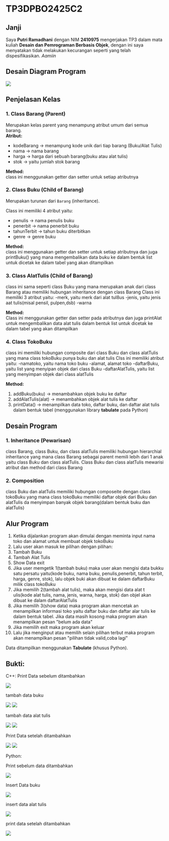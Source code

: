 # TP3DPBO2425C2

## Janji
Saya **Putri Ramadhani** dengan NIM **2410975** mengerjakan TP3 dalam mata kuliah **Desain dan Pemrograman Berbasis Objek**, dengan ini saya menyatakan tidak melakukan kecurangan seperti yang telah dispesifikasikan. *Aamiin* 

## Desain Diagram Program
![](tepe3.drawio.png)



## Penjelasan Kelas
### 1. Class **Barang** (Parent)
Merupakan kelas parent yang menampung atribut umum dari semua barang.  
**Atribut:**
- kodeBarang → menampung kode unik dari tiap barang (Buku/Alat Tulis)  
- nama → nama barang  
- harga → harga dari sebuah barang(buku atau alat tulis)  
- stok → yaitu jumlah stok barang

**Method:**  
 class ini menggunakan getter dan setter untuk setiap atributnya

### 2. Class **Buku** (Child of Barang)
Merupakan turunan dari `Barang` (inheritance).  

Class ini memiliki 4 atribut yaitu:
- penulis → nama penulis buku  
- penerbit → nama penerbit buku  
- tahunTerbit → tahun buku diterbitkan  
- genre → genre buku  

**Method:**  
class ini menggunakan getter dan setter untuk setiap atributnya dan juga printBuku() yang mana mengembalikan data buku ke dalam bentuk list untuk dicetak ke dalam tabel yang akan ditampilkan


### 3. Class **AlatTulis** (Child of Barang)
 class ini sama seperti class Buku yang mana merupakan anak dari class Barang atau memiliki hubungan inheritance dengan class Barang
Class ini memiliki 3 atribut yaitu:
-merk, yaitu merk dari alat tul8us
-jenis, yaitu jenis aat tulis(misal pensil, pulpen,dsb)
-warna  

**Method:**  
Class ini menggunakan getter dan setter pada atributnya dan juga printAlat untuk mengembalikan data alat tulis dalam bentuk list untuk dicetak ke dalam tabel yang akan ditampilkan

### 4. Class **TokoBuku**
class ini memiliki hubungan composite dari class Buku dan class alatTulis yang mana class tokoBuku punya buku dan alat tulis
Clss ini memiliki atribut yaitu:
-namatoko, yaitu nama toko buku
-alamat, alamat toko
-daftarBuku, yaitu list yang menyipan objek dari class Buku
-daftarAlatTulis, yaitu list yang menyimpan objek dari class alatTulis

**Method:**  
1. addBuku(buku) → menambahkan objek buku ke daftar  
2. addAlatTulis(alat) → menambahkan objek alat tulis ke daftar  
3. printData() → menampilkan data toko, daftar buku, dan daftar alat tulis dalam bentuk tabel (menggunakan library **tabulate** pada Python)  

## Desain Program

### 1. Inheritance (Pewarisan)
class Barang, class Buku, dan class alatTulis memiliki hubungan hierarchial inheritance yang mana class Barang sebagai parent memili lebih dari 1 anak yaitu class Buku dan class alatTulis. Class Buku dan class alatTulis mewarisi atribut dan method dari class Barang

### 2. Composition    
class Buku dan alatTulis memiliki hubungan composeite dengan class tokoBuku yang mana class tokoBuku memiliki daftar objek dari Buku dan alatTulis da menyimpan banyak objek barang(dalam bentuk buku dan alatTulis)

## Alur Program
1. Ketika dijalankan program akan dimulai dengan meminta input nama toko dan alamat untuk membuat objek tokoBuku
2. Lalu user akan masuk ke pilihan dengan pilihan:
  1. Tambah Buku
  2. Tambah Alat Tulis
  3. Show Data
     exit
3. Jika user memgetik 1(tambah buku) maka user akan mengisi data bukku satu persatu yaitu(kode buku, nama buku, penulis,penerbit, tahun terbit, harga, genre, stok), lalu objek buki akan dibuat ke dalam daftarBuku milik class tokoBuku
4. Jika memilih 2(tambah alat tulis), maka akan mengisi data alat t ulis(kode alat tulis, nama, jenis, warna, harga, stok) dan objel akan dibuat ke dalam daftarAlatTulis
5. Jika memilih 3(show data) maka program akan mencetak an menampilkan informasi toko yaitu daftar buku dan daftar alar tulis ke dalam bentuk tabel. Jika data masih kosong maka program akan menampilkan pesan "belum ada data"
6. Jika memilih exit maka program akan keluar
7. Lalu jika menginput atau memilih selain pilihan terbut maka program akan menampilkan pesan "pilihan tidak valid,coba lagi"
  
Data ditampilkan menggunakan **Tabulate** (khusus Python).  


## Bukti:
C++:
Print Data sebelum ditambahkan

![](C++/Dokumentasi/sebelumDitambah.jpg)

tambah data buku

![](C++/Dokumentasi/tambahBuku.jpg)
![](C++/Dokumentasi/TambahBuku(2).jpg)

tambah data alat tulis

![](C++/Dokumentasi/tambahAlatTulis.jpg)
![](C++/Dokumentasi/tambahAlatTulis2.jpg)

Print Data setelah ditambahkan

![](C++/Dokumentasi/tampilanInsertBuku.jpg)
![](C++/Dokumentasi/showData.jpg)


Python:

Print sebelum data ditambahkan

![](Python/Dokumentasi/dataSebelumTambah.jpg)

Insert Data buku

![](Python/Dokumentasi/insertBuku.jpg)

insert data alat tulis

![](Python/Dokumentasi/insertAlatTulis.jpg)

print data setelah ditambahkan

![](Python/Dokumentasi/tampilan.jpg)















